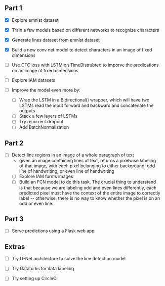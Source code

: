 Part 1
------
- [x] Explore emnist dataset
- [x] Train a few models based on different networks to recognize characters
- [x] Generate lines dataset from emnist dataset
- [x] Build a new conv net model to detect characters in an image of fixed dimensions
- [ ] Use CTC loss with LSTM on TimeDistrubted to imporve the predications on an image of fixed dimensions

- [ ] Explore IAM datasets
- [ ] Improve the model even more by:
    - [ ] Wrap the LSTM in a Bidirectional() wrapper, which will have two LSTMs read the input forward and backward and concatenate the outputs
    - [ ] Stack a few layers of LSTMs
    - [ ] Try recurrent dropout
    - [ ] Add BatchNormalization

Part 2
------
- [ ] Detect line regions in an image of a whole paragraph of text
    + given an image containing lines of text, returns a pixelwise labeling of that image, with each pixel belonging to either background, odd line of handwriting, or even line of handwriting
    - [ ] Explore IAM forms images
    - [ ] Build an FCN model to do this task. The crucial thing to understand is that because we are labeling odd and even lines differently, each predicted pixel must have the context of the entire image to correctly label -- otherwise, there is no way to know whether the pixel is on an odd or even line.
    
Part 3
------
- [ ] Serve predictions using a Flask web app
 
Extras
------
- [ ] Try U-Net architecture to solve the line detection model
- [ ] Try Dataturks for data labeling
- [ ] Try setting up CircleCI

 